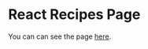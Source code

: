 # React Recipes Page

You can can see the page [here](https://pedroravaglia.github.io/React-Recipes-Page/).
